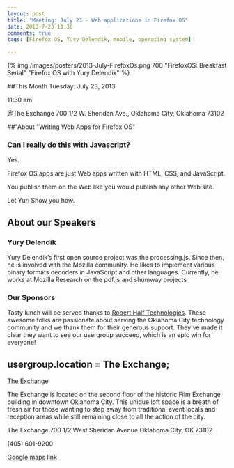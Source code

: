 ```yaml
---
layout: post
title: "Meeting: July 23 - Web applications in Firefox OS"
date: 2013-7-23 11:30
comments: true
tags: [Firefox OS, Yury Delendik, mobile, operating system]

---
```


{% img  /images/posters/2013-July-FirefoxOs.png  700 "FirefoxOS: Breakfast Serial" "Firefox OS with Yury Delendik" %}


##This Month
Tuesday: July 23, 2013 

11:30 am

@The Exchange
700 1/2 W. Sheridan Ave.,
Oklahoma City, Oklahoma
73102




##"About "Writing Web Apps for Firefox OS" 

### Can I really do this with Javascript?

Yes.

Firefox OS apps are just Web apps written with HTML, CSS, and JavaScript.

You publish them on the Web like you would publish any other Web site.

Let Yuri Show you how.

<!-- more -->

## About our Speakers

### Yury Delendik
Yury Delendik’s first open source project was the processing.js. Since then, he is involved with the Mozilla community. He likes to implement various binary formats decoders in JavaScript and other languages. Currently, he works at Mozilla Research on the pdf.js and shumway projects
### Our Sponsors
Tasty lunch will be served thanks to [Robert Half Technologies](http://www.roberthalftechnology.com/). These awesome folks are passionate about serving the Oklahoma City technology community and we thank them for their generous support. They've made it clear they want to see our usergroup succeed, which is an epic win for everyone!

## usergroup.location = The Exchange;


[The Exchange](http://www.exchangeokc.com/) 

The Exchange is located on the second floor of the historic Film Exchange building in downtown Oklahoma City.  This unique loft space is a breath of fresh air for those wanting to step away from traditional event locals and reception areas while still remaining close to all the action of the city.

The Exchange
700 1/2 West Sheridan Avenue
Oklahoma City, OK 73102

(405) 601-9200    


[Google maps link](https://maps.google.com/maps?q=+700+West+Sheridan+Avenue+Oklahoma+City,+OK+73102&hl=en&sll=37.0625,-95.677068&sspn=83.75977,57.919922&hnear=700+W+Sheridan+Ave,+Oklahoma+City,+Oklahoma+73102&t=m&z=17)

